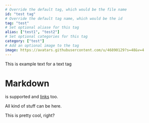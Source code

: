 ```yaml
---
# Override the default tag, which would be the file name
id: "test tag"
# Override the default tag name, which would be the id
tag: "test"
# Set optional aliase for this tag
alias: ["test1", "test2"]
# Set optional categories for this tag
category: ["test"]
# Add an optional image to the tag
image: https://avatars.githubusercontent.com/u/46890129?s=48&v=4
---
```


This is example text for a text tag

# Markdown
is supported and [links](https://github.com/rainbowdashlabs/krile-tags) too.

All kind of stuff can be here.

This is pretty cool, right?
